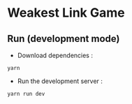 # Weakest Link Game

## Run (development mode)
* Download dependencies :

```
yarn
```

* Run the development server :

```
yarn run dev
```
